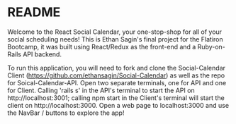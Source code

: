 # README

Welcome to the React Social Calendar, your one-stop-shop for all of your social scheduling needs! This is Ethan Sagin's final project for the Flatiron Bootcamp, it was built using React/Redux as the front-end and a Ruby-on-Rails API backend.

To run this application, you will need to fork and clone the Social-Calendar Client (https://github.com/ethansagin/Social-Calendar) as well as the repo for Soical-Calendar-API. Open two separate terminals, one for API and one for Client. Calling 'rails s' in the API's terminal to start the API on http://localhost:3001; calling npm start in the Client's terminal will start the client on http://localhost:3000. Open a web page to localhost:3000 and use the NavBar / buttons to explore the app!